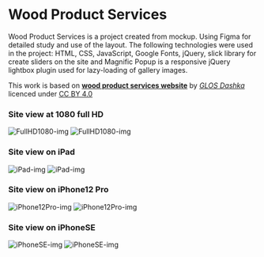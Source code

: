 # Wood Product Services

Wood Product Services is a project created from mockup. Using Figma for detailed study and use of the layout. The following technologies were used in the project: HTML, CSS, JavaScript, Google Fonts, jQuery, slick library for create sliders on the site and Magnific Popup is a responsive jQuery lightbox plugin used for lazy-loading of gallery images. 

This work is based on **[wood product services website](https://www.figma.com/community/file/1136307990435971516)**
by *[GLOS Dashka](https://www.figma.com/@glosdashka)* 
licenced under [CC BY 4.0](https://creativecommons.org/licenses/by/4.0/)

### Site view at 1080 full HD

![FullHD1080-img](images/demo/FullHD1080_1.jpg)
![FullHD1080-img](images/demo/FullHD1080_2.jpg)

### Site view on iPad

![iPad-img](images/demo/iPad_1.jpg)
![iPad-img](images/demo/iPad_2.jpg)

### Site view on iPhone12 Pro

![iPhone12Pro-img](images/demo/iPhone12Pro_1.jpg)
![iPhone12Pro-img](images/demo/iPhone12Pro_2.jpg)

### Site view on iPhoneSE

![iPhoneSE-img](images/demo/iPhoneSE_1.jpg)
![iPhoneSE-img](images/demo/iPhoneSE_2.jpg)
